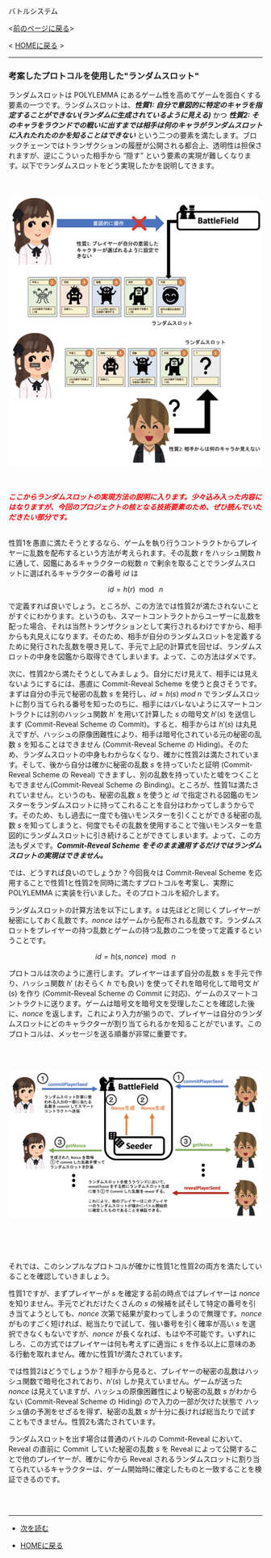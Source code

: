 バトルシステム

<[前のページに戻る](./37_command.md)>

 < [HOMEに戻る](../../README.md)  >
___
### 考案したプロトコルを使用した"ランダムスロット"

ランダムスロットは POLYLEMMA にあるゲーム性を高めてゲームを面白くする要素の一つです。ランダムスロットは、***性質1: 自分で意図的に特定のキャラを指定することができない(ランダムに生成されているように見える)*** かつ ***性質2: そのキャラをラウンドでの戦いに出すまでは相手は何のキャラがランダムスロットに入れたれたのかを知ることはできない*** という二つの要素を満たします。ブロックチェーンではトランザクションの履歴が公開される都合上、透明性は担保されますが、逆にこういった相手から “隠す” という要素の実現が難しくなります。以下でランダムスロットをどう実現したかを説明してきます。
<br></br>
<br></br>
![untitled](../imgs/h1.png)
![untitled](../imgs/h2.png)


<br></br>
<font color = red>***ここからランダムスロットの実現方法の説明に入ります。少々込み入った内容にはなりますが、今回のプロジェクトの核となる技術要素のため、ぜひ読んでいただきたい部分です。***</font>
<br></br>


性質1を愚直に満たそうとするなら、ゲームを執り行うコントラクトからプレイヤーに乱数を配布するという方法が考えられます。その乱数 $r$ をハッシュ関数 $h$ に通して、図鑑にあるキャラクターの総数 $n$ で剰余を取ることでランダムスロットに選ばれるキャラクターの番号 $id$ は

$$
id = h(r)\mod\ n
$$

で定義すれば良いでしょう。ところが、この方法では性質2が満たされないことがすぐにわかります。というのも、スマートコントラクトからユーザーに乱数を配った場合、それは当然トランザクションとして実行されるわけですから、相手からも丸見えになります。そのため、相手が自分のランダムスロットを定義するために発行された乱数を覗き見して、手元で上記の計算式を回せば、ランダムスロットの中身を図鑑から取得できてしまいます。よって、この方法はダメです。

次に、性質2から満たそうとしてみましょう。自分にだけ見えて、相手には見えないようにするには、愚直に Commit-Reveal Scheme を使うと良さそうです。まずは自分の手元で秘密の乱数 $s$ を発行し、$id=h(s)\ mod\ n$ でランダムスロットに割り当てられる番号を知ったのちに、相手にはバレないようにスマートコントラクトには別のハッシュ関数 $h'$ を用いて計算した $s$ の暗号文 $h'(s)$ を送信します (Commit-Reveal Scheme の Commit)。すると、相手からは $h'(s)$ は丸見えですが、ハッシュの原像困難性により、相手は暗号化されている元の秘密の乱数 $s$ を知ることはできません (Commit-Reveal Scheme の Hiding)。そのため、ランダムスロットの中身もわからなくなり、確かに性質2は満たされています。そして、後から自分は確かに秘密の乱数 $s$ を持っていたと証明 (Commit-Reveal Scheme の Reveal) できますし、別の乱数を持っていたと嘘をつくこともできません(Commit-Reveal Scheme の Binding)。ところが、性質1は満たされていません。というのも、秘密の乱数 $s$ を使うと $id$ で指定される図鑑のモンスターをランダムスロットに持ってこれることを自分はわかってしまうからです。そのため、もし過去に一度でも強いモンスターを引くことができる秘密の乱数 $s$ を知ってしまうと、何度でもその乱数を使用することで強いモンスターを意図的にランダムスロットに引き続けることができてしまいます。よって、この方法もダメです。***Commit-Reveal Scheme をそのまま適用するだけではランダムスロットの実現はできません。***

では、どうすれば良いのでしょうか？今回我々は Commit-Reveal Scheme を応用することで性質1と性質2を同時に満たすプロトコルを考案し、実際に POLYLEMMA に実装を行いました。そのプロトコルを紹介します。

ランダムスロットの計算方法を以下にします。$s$ は先ほどと同じくプレイヤーが秘密にしておく乱数です。$nonce$ はゲームから配布される乱数です。ランダムスロットをプレイヤーの持つ乱数とゲームの持つ乱数の二つを使って定義するということです。

$$
id=h(s,nonce)\mod\ n
$$

プロトコルは次のように進行します。プレイヤーはまず自分の乱数 $s$ を手元で作り、ハッシュ関数 $h'$ (おそらく $h$ でも良い) を使ってそれを暗号化して暗号文 $h'(s)$ を作り (Commit-Reveal Scheme の Commit に対応)、ゲームのスマートコントラクトに送ります。ゲームは暗号文を暗号文を受理したことを確認した後に、$nonce$ を返します。これにより入力が揃うので、プレイヤーは自分のランダムスロットにどのキャラクターが割り当てられるかを知ることがでいます。このプロトコルは、メッセージを送る順番が非常に重要です。
<br></br>
<br></br>

![](../imgs/new.png)

<br></br>
<br></br>
それでは、このシンプルなプロトコルが確かに性質1と性質2の両方を満たしていることを確認していきましょう。

性質1ですが、まずプレイヤーが $s$ を確定する前の時点ではプレイヤーは $nonce$ を知りません。手元でどれだけたくさんの $s$ の候補を試そして特定の番号を引き当てようとしても、$nonce$ 次第で結果が変わってしまうので無理です。$nonce$ がものすごく短ければ、総当たりで試して、強い番号を引く確率が高い $s$ を選択できなくもないですが、$nonce$ が長くなれば、もはや不可能です。いずれにしろ、この方式ではプレイヤーは何も考えずに適当に $s$ を作る以上に意味のある行動を取れません。確かに性質1が満たされています。

では性質2はどうでしょうか？相手から見ると、プレイヤーの秘密の乱数はハッシュ関数で暗号化されており、$h'(s)$ しか見えていません。ゲームが送った $nonce$ は見えていますが、ハッシュの原像困難性により秘密の乱数 $s$ がわからない (Commit-Reveal Scheme の Hiding) ので入力の一部が欠けた状態で ハッシュ値の予測をせざるを得ず、秘密の乱数 $s$ が十分に長ければ総当たりで試すこともできません。性質2も満たされています。

ランダムスロットを出す場合は普通のバトルの Commit-Reveal において、Reveal の直前に Commit していた秘密の乱数 $s$ を Reveal によって公開することで他のプレイヤーが、確かに今から Reveal されるランダムスロットに割り当てられているキャラクターは、ゲーム開始時に確定したものと一致することを検証できるのです。




<br></br>

---
- [次を読む ](./39_reward.md)

- [HOMEに戻る](../../README.md)
